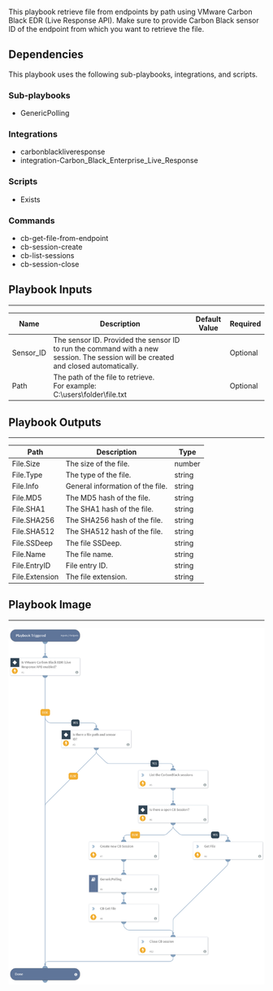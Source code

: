 This playbook retrieve file from endpoints by path using VMware Carbon Black EDR (Live Response API).
Make sure to provide Carbon Black sensor ID of the endpoint from which you want to retrieve the file.

## Dependencies
This playbook uses the following sub-playbooks, integrations, and scripts.

### Sub-playbooks
* GenericPolling

### Integrations
* carbonblackliveresponse
* integration-Carbon_Black_Enterprise_Live_Response

### Scripts
* Exists

### Commands
* cb-get-file-from-endpoint
* cb-session-create
* cb-list-sessions
* cb-session-close

## Playbook Inputs
---

| **Name** | **Description** | **Default Value** | **Required** |
| --- | --- | --- | --- |
| Sensor_ID | The sensor ID. Provided the sensor ID to run the command with a new session. The session will be created and closed automatically. |  | Optional |
| Path | The path of the file to retrieve.<br/>For example:<br/>C:\\users\\folder\\file.txt |  | Optional |

## Playbook Outputs
---

| **Path** | **Description** | **Type** |
| --- | --- | --- |
| File.Size | The size of the file. | number |
| File.Type | The type of the file. | string |
| File.Info | General information of the file. | string |
| File.MD5 | The MD5 hash of the file. | string |
| File.SHA1 | The SHA1 hash of the file. | string |
| File.SHA256 | The SHA256 hash of the file. | string |
| File.SHA512 | The SHA512 hash of the file. | string |
| File.SSDeep | The file SSDeep. | string |
| File.Name | The file name. | string |
| File.EntryID | File entry ID. | string |
| File.Extension | The file extension. | string |

## Playbook Image
---
![Get File Sample From Path - VMware Carbon Black EDR - Live Response API](https://raw.githubusercontent.com/demisto/content/8eb0c6e3e592d9eedbcf72b025c403d44a5ba395/Packs/Carbon_Black_Enterprise_Live_Response/doc_files/Get_File_Sample_From_Path_-_VMware_Carbon_Black_EDR_(Live_Response_API).png)